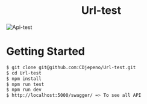 <p align="center"><h1 align="center">
Url-test
</h1>

![Api-test](https://user-images.githubusercontent.com/43074465/213462703-10230b84-c22f-4c26-8c54-422f3690fbe7.png)


# Getting Started
```bash
$ git clone git@github.com:CDjepeno/Url-test.git
$ cd Url-test
$ npm install
$ npm run test
$ npm run dev
$ http://localhost:5000/swagger/ => To see all API 
```    
